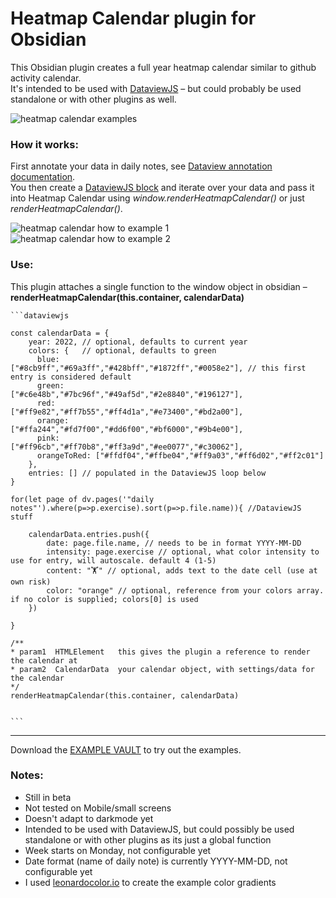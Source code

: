 # Heatmap Calendar plugin for Obsidian

This Obsidian plugin creates a full year heatmap calendar similar to github activity calendar.  
It's intended to be used with [DataviewJS](https://blacksmithgu.github.io/obsidian-dataview/) – but could probably be used standalone or with other plugins as well.  

![heatmap calendar examples](https://github.com/richardsl/heatmap-calendar-obsidian/github-images/master/heatmap-calendar-examples.jpg?raw=true)

### How it works:

First annotate your data in daily notes, see [Dataview annotation documentation](https://blacksmithgu.github.io/obsidian-dataview/data-annotation/).  
You then create a [DataviewJS block](https://blacksmithgu.github.io/obsidian-dataview/api/intro/) and iterate over your data and pass it into Heatmap Calendar using *window.renderHeatmapCalendar()* or just *renderHeatmapCalendar()*.

![heatmap calendar how to example 1](https://github.com/richardsl/heatmap-calendar-obsidian/github-images/master/heatmap-calendar-howto1.png?raw=true)  
![heatmap calendar how to example 2](https://github.com/richardsl/heatmap-calendar-obsidian/github-images/master/heatmap-calendar-howto2.png?raw=true)

### Use:

This plugin attaches a single function to the window object in obsidian – **renderHeatmapCalendar(this.container, calendarData)**  

    ```dataviewjs

    const calendarData = { 
        year: 2022, // optional, defaults to current year
        colors: {   // optional, defaults to green
          blue:        ["#8cb9ff","#69a3ff","#428bff","#1872ff","#0058e2"], // this first entry is considered default
          green:       ["#c6e48b","#7bc96f","#49af5d","#2e8840","#196127"],
          red:         ["#ff9e82","#ff7b55","#ff4d1a","#e73400","#bd2a00"],
          orange:      ["#ffa244","#fd7f00","#dd6f00","#bf6000","#9b4e00"],
          pink:        ["#ff96cb","#ff70b8","#ff3a9d","#ee0077","#c30062"],
          orangeToRed: ["#ffdf04","#ffbe04","#ff9a03","#ff6d02","#ff2c01"]
        },
        entries: [] // populated in the DataviewJS loop below
    }

    for(let page of dv.pages('"daily notes"').where(p=>p.exercise).sort(p=>p.file.name)){ //DataviewJS stuff
    
        calendarData.entries.push({
            date: page.file.name, // needs to be in format YYYY-MM-DD
            intensity: page.exercise // optional, what color intensity to use for entry, will autoscale. default 4 (1-5)
            content: "🏋️" // optional, adds text to the date cell (use at own risk)
            color: "orange" // optional, reference from your colors array. if no color is supplied; colors[0] is used
        })
          
    }

    /**
    * param1  HTMLElement   this gives the plugin a reference to render the calendar at
    * param2  CalendarData  your calendar object, with settings/data for the calendar
    */
    renderHeatmapCalendar(this.container, calendarData)


    ```
  
---
Download the [EXAMPLE VAULT](https://github.com/richardsl/heatmap-calendar-obsidian/github-images/master/EXAMPLE_VAULT) to try out the examples.  

### Notes:

- Still in beta
- Not tested on Mobile/small screens
- Doesn't adapt to darkmode yet
- Intended to be used with DataviewJS, but could possibly be used standalone or with other plugins as its just a global function
- Week starts on Monday, not configurable yet
- Date format (name of daily note) is currently YYYY-MM-DD, not configurable yet
- I used [leonardocolor.io](https://leonardocolor.io) to create the example color gradients